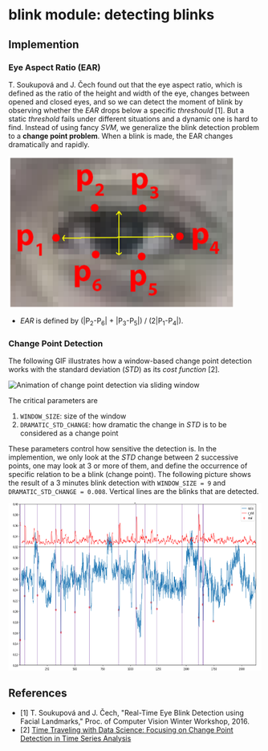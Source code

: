 # blink module: detecting blinks

## Implemention

### Eye Aspect Ratio (EAR)

T. Soukupová and J. Čech found out that the eye aspect ratio, which is defined as the ratio of the height and width of the eye, changes between opened and closed eyes, and so we can detect the moment of blink by observing whether the *EAR* drops below a specific *threshould* [1].
But a static *threshold* fails under different situations and a dynamic one is hard to find.
Instead of using fancy *SVM*, we generalize the blink detection problem to a **change point problem**.
When a blink is made, the EAR changes dramatically and rapidly.

![6 face landmarks around an eye](./assets/landmarks-around-eye.png)

- *EAR* is defined by (|P<sub>2</sub>-P<sub>6</sub>| + |P<sub>3</sub>-P<sub>5</sub>|) / (2|P<sub>1</sub>-P<sub>4</sub>|).

### Change Point Detection

The following GIF illustrates how a window-based change point detection works with the standard deviation (*STD*) as its *cost function* [2].

![Animation of change point detection via sliding window](https://www.iese.fraunhofer.de/blog/wp-content/uploads/2021/08/illustration_of_change_point_detectopn_via_sliding-window.gif)

The critical parameters are

1. `WINDOW_SIZE`: size of the window
1. `DRAMATIC_STD_CHANGE`: how dramatic the change in *STD* is to be considered as a change point

These parameters control how sensitive the detection is.
In the implemention, we only look at the *STD* change between 2 successive points, one may look at 3 or more of them, and define the occurrence of specific relation to be a blink (change point).
The following picture shows the result of a 3 minutes blink detection with `WINDOW_SIZE = 9` and `DRAMATIC_STD_CHANGE = 0.008`.
Vertical lines are the blinks that are detected.

<img src="./assets/blink_detection_with_change_point_detection.png" alt="blink detection with change point detection" width="700" height="335">

## References

- [1] T. Soukupová and J. Čech, "Real-Time Eye Blink Detection using Facial Landmarks," Proc. of Computer Vision Winter Workshop, 2016.
- [2] [Time Traveling with Data Science: Focusing on Change Point Detection in Time Series Analysis](https://www.iese.fraunhofer.de/blog/change-point-detection/)
